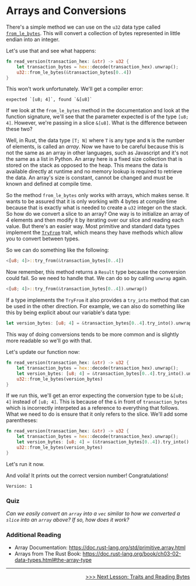 # Arrays and Conversions

There's a simple method we can use on the `u32` data type called [`from_le_bytes`](https://doc.rust-lang.org/std/primitive.u32.html#method.from_le_bytes).
This will convert a collection of bytes represented in little endian into an integer.

Let's use that and see what happens:

```rust
fn read_version(transaction_hex: &str) -> u32 {
    let transaction_bytes = hex::decode(transaction_hex).unwrap();
    u32::from_le_bytes(&transaction_bytes[0..4])
}
```

This won't work unfortunately.
We'll get a compiler error:
```shell
expected `[u8; 4]`, found `&[u8]`
```

If we look at the `from_le_bytes` method in the documentation and look at the function signature, we'll see that the parameter expected is of the type `[u8; 4]`.
However, we're passing in a slice `&[u8]`.
What is the difference between these two?

Well, in Rust, the data type `[T; N]` where `T` is any type and `N` is the number of elements, is called an *array*.
Now we have to be careful because this is not the same as an array in other languages, such as Javascript and it's not the same as a list in Python.
An array here is a fixed size collection that is stored on the stack as opposed to the heap.
This means the data is available directly at runtime and no memory lookup is required to retrieve the data.
An array's size is constant, cannot be changed and must be known and defined at compile time.

So the method `from_le_bytes` only works with arrays, which makes sense.
It wants to be assured that it is only working with 4 bytes at compile time because that is exactly what is needed to create a `u32` integer on the stack.
So how do we convert a slice to an array?
One way is to initialize an array of 4 elements and then modify it by iterating over our slice and reading each value.
But there's an easier way.
Most primitive and standard data types implement the [`TryFrom`](https://doc.rust-lang.org/std/convert/trait.TryFrom.html) trait, which means they have methods which allow you to convert between types.

So we can do something like the following:
```rust
<[u8; 4]>::try_from(&transaction_bytes[0..4])
```

Now remember, this method returns a `Result` type because the conversion could fail.
So we need to handle that.
We can do so by calling `unwrap` again.

```rust
<[u8; 4]>::try_from(&transaction_bytes[0..4]).unwrap()
```

If a type implements the `TryFrom` it also provides a `try_into` method that can be used in the other direction.
For example, we can also do something like this by being explicit about our variable's data type:

```rust
let version_bytes: [u8; 4] = &transaction_bytes[0..4].try_into().unwrap();
```

This way of doing conversions tends to be more common and is slightly more readable so we'll go with that.

Let's update our function now:
```rust
fn read_version(transaction_hex: &str) -> u32 {
    let transaction_bytes = hex::decode(transaction_hex).unwrap();
    let version_bytes: [u8; 4] = &transaction_bytes[0..4].try_into().unwrap();
    u32::from_le_bytes(version_bytes)
}
```

If we run this, we'll get an error expecting the conversion type to be `&[u8; 4]` instead of `[u8; 4]`.
This is because of the `&` in front of `transaction_bytes` which is incorrectly interpeted as a reference to everything that follows.
What we need to do is ensure that it only refers to the slice.
We'll add some parentheses:

```rust
fn read_version(transaction_hex: &str) -> u32 {
    let transaction_bytes = hex::decode(transaction_hex).unwrap();
    let version_bytes: [u8; 4] = (&transaction_bytes[0..4]).try_into().unwrap();
    u32::from_le_bytes(version_bytes)
}
```

Let's run it now.

And voila! It prints out the correct version number! Congratulations!

```console
Version: 1
```

### Quiz
*Can we easily convert an `array` into a `vec` similar to how we converted a `slice` into an `array` above?
If so, how does it work?*

### Additional Reading
* Array Documentation: https://doc.rust-lang.org/std/primitive.array.html
* Arrays from The Rust Book: https://doc.rust-lang.org/book/ch03-02-data-types.html#the-array-type

----------------------------------------------------------------------------------------------------------------------------------------------------

<div style="text-align: right">
    <p align="right"><a href="08_traits_and_reading_bytes.md">>>> Next Lesson: Traits and Reading Bytes</a></p>
</div>
